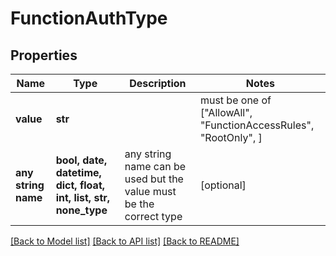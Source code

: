 # FunctionAuthType


## Properties
Name | Type | Description | Notes
------------ | ------------- | ------------- | -------------
**value** | **str** |  |  must be one of ["AllowAll", "FunctionAccessRules", "RootOnly", ]
**any string name** | **bool, date, datetime, dict, float, int, list, str, none_type** | any string name can be used but the value must be the correct type | [optional]

[[Back to Model list]](../README.md#documentation-for-models) [[Back to API list]](../README.md#documentation-for-api-endpoints) [[Back to README]](../README.md)


